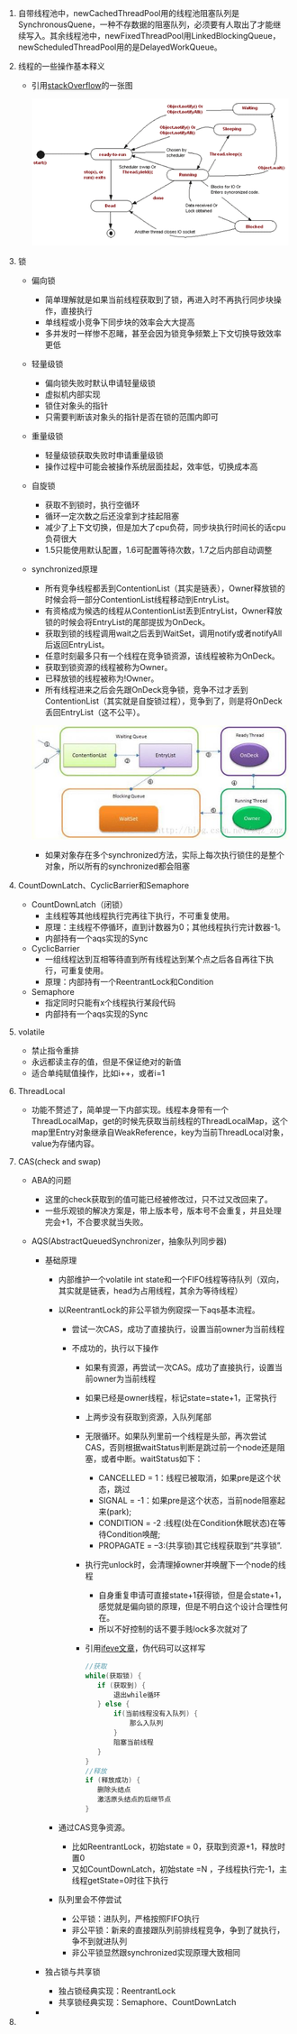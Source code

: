 

1. 自带线程池中，newCachedThreadPool用的线程池阻塞队列是SynchronousQuene，一种不存数据的阻塞队列，必须要有人取出了才能继续写入。其余线程池中，newFixedThreadPool用LinkedBlockingQueue，newScheduledThreadPool用的是DelayedWorkQueue。

2. 线程的一些操作基本释义 

   - 引用[stackOverflow](https://stackoverflow.com/questions/9700871/what-is-difference-between-sleep-method-and-yield-method-of-multi-threading)的一张图

     ![](yZVZk.gif)

3. 锁

   - 偏向锁

     - 简单理解就是如果当前线程获取到了锁，再进入时不再执行同步块操作，直接执行
     - 单线程或小竞争下同步块的效率会大大提高
     - 多并发时一样惨不忍睹，甚至会因为锁竞争频繁上下文切换导致效率更低

   - 轻量级锁

     - 偏向锁失败时默认申请轻量级锁
     - 虚拟机内部实现
     - 锁住对象头的指针
     - 只需要判断该对象头的指针是否在锁的范围内即可

   - 重量级锁

     - 轻量级锁获取失败时申请重量级锁
     - 操作过程中可能会被操作系统层面挂起，效率低，切换成本高

   - 自旋锁

     - 获取不到锁时，执行空循环
     - 循环一定次数之后还没拿到才挂起阻塞
     - 减少了上下文切换，但是加大了cpu负荷，同步块执行时间长的话cpu负荷很大
     - 1.5只能使用默认配置，1.6可配置等待次数，1.7之后内部自动调整

   - synchronized原理

     - 所有竞争线程都丢到ContentionList（其实是链表），Owner释放锁的时候会将一部分ContentionList线程移动到EntryList。
     - 有资格成为候选的线程从ContentionList丢到EntryList，Owner释放锁的时候会将EntryList的尾部提拔为OnDeck。
     - 获取到锁的线程调用wait之后丢到WaitSet，调用notify或者notifyAll后返回EntryList。
     - 任意时刻最多只有一个线程在竞争锁资源，该线程被称为OnDeck。
     - 获取到锁资源的线程被称为Owner。
     - 已释放锁的线程被称为!Owner。
     - 所有线程进来之后会先跟OnDeck竞争锁，竞争不过才丢到ContentionList（其实就是自旋锁过程），竞争到了，则是将OnDeck丢回EntryList（这不公平）。

     ![](synchronized.jpg)

     - 如果对象存在多个synchronized方法，实际上每次执行锁住的是整个对象，所以所有的synchronized都会阻塞

4. CountDownLatch、CyclicBarrier和Semaphore

   - CountDownLatch（闭锁）
     - 主线程等其他线程执行完再往下执行，不可重复使用。
     - 原理：主线程不停循环，直到计数器为0；其他线程执行完计数器-1。
     - 内部持有一个aqs实现的Sync
   - CyclicBarrier
     - 一组线程达到互相等待直到所有线程达到某个点之后各自再往下执行，可重复使用。
     - 原理：内部持有一个ReentrantLock和Condition
   - Semaphore
     - 指定同时只能有x个线程执行某段代码
     - 内部持有一个aqs实现的Sync

5. volatile

   - 禁止指令重排
   - 永远都读主存的值，但是不保证绝对的新值
   - 适合单纯赋值操作，比如i++，或者i=1

6. ThreadLocal

   - 功能不赘述了，简单提一下内部实现。线程本身带有一个ThreadLocalMap，get的时候先获取当前线程的ThreadLocalMap，这个map里Entry对象继承自WeakReference，key为当前ThreadLocal对象，value为存储内容。

7. CAS(check and swap)

   - ABA的问题

     - 这里的check获取到的值可能已经被修改过，只不过又改回来了。
     - 一些乐观锁的解决方案是，带上版本号，版本号不会重复，并且处理完会+1，不合要求就当失败。

   - AQS(AbstractQueuedSynchronizer，抽象队列同步器)

     - 基础原理

       - 内部维护一个volatile int state和一个FIFO线程等待队列（双向，其实就是链表，head为占用线程，其余为等待线程）

       - 以ReentrantLock的非公平锁为例窥探一下aqs基本流程。

         - 尝试一次CAS，成功了直接执行，设置当前owner为当前线程

         - 不成功的，执行以下操作

           - 如果有资源，再尝试一次CAS。成功了直接执行，设置当前owner为当前线程

           - 如果已经是owner线程，标记state=state+1，正常执行

           - 上两步没有获取到资源，入队列尾部

           - 无限循环。如果队列里前一个线程是头部，再次尝试CAS，否则根据waitStatus判断是跳过前一个node还是阻塞，或者中断。waitStatus如下：

             - CANCELLED = 1：线程已被取消，如果pre是这个状态，跳过
             - SIGNAL = -1：如果pre是这个状态，当前node阻塞起来(park);
             - CONDITION = -2 :线程(处在Condition休眠状态)在等待Condition唤醒;
             - PROPAGATE = –3:(共享锁)其它线程获取到“共享锁”.

           - 执行完unlock时，会清理掉owner并唤醒下一个node的线程

             - 自身重复申请可直接state+1获得锁，但是会state+1，感觉就是偏向锁的原理，但是不明白这个设计合理性何在。
             - 所以不好控制的话不要手贱lock多次就对了

           - 引用[ifeve文章](http://ifeve.com/introduce-abstractqueuedsynchronizer/)，伪代码可以这样写

             ```java
             //获取
             while(获取锁) {
             	if (获取到) {
             		退出while循环
             	} else {
             		if(当前线程没有入队列) {
             			那么入队列
             		}
             		阻塞当前线程
             	}
             }
             //释放
             if (释放成功) {
             	删除头结点
             	激活原头结点的后继节点
             }
             ```

             

       - 通过CAS竞争资源。

         - 比如ReentrantLock，初始state = 0，获取到资源+1，释放时置0
         - 又如CountDownLatch，初始state =N ，子线程执行完-1，主线程getState=0时往下执行

       - 队列里会不停尝试

         - 公平锁：进队列，严格按照FIFO执行
         - 非公平锁：新来的直接跟队列前排线程竞争，争到了就执行，争不到就进队列
         - 非公平锁显然跟synchronized实现原理大致相同

     - 独占锁与共享锁

       - 独占锁经典实现：ReentrantLock
       - 共享锁经典实现：Semaphore、CountDownLatch

     - 

8. 



